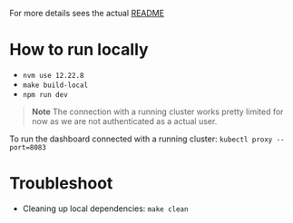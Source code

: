 For more details sees the actual [README](./README.md)

# How to run locally

* `nvm use 12.22.8`
* `make build-local`
* `npm run dev`

> **Note**
> The connection with a running cluster works pretty limited for now as we are not authenticated as a actual user.

To run the dashboard connected with a running cluster: `kubectl proxy --port=8083`


# Troubleshoot

* Cleaning up local dependencies: `make clean`